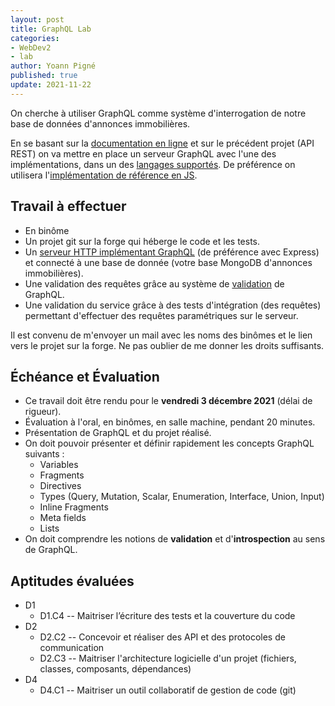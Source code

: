 ```yaml
---
layout: post
title: GraphQL Lab
categories:
- WebDev2
- lab
author: Yoann Pigné
published: true
update: 2021-11-22
---
```





On cherche à utiliser GraphQL comme système d'interrogation de notre base de données d'annonces immobilières.

En se basant sur la [documentation en ligne](https://graphql.org/learn) et sur le précédent projet (API REST) on va mettre en place un serveur GraphQL avec l'une des implémentations, dans un des [langages supportés](https://graphql.org/code/). De préférence on utilisera l'[implémentation de référence en JS](https://graphql.org/code/#javascript).

## Travail à effectuer

- En binôme
- Un projet git sur la forge qui héberge le code et les tests.
- Un [serveur HTTP implémentant GraphQL](https://graphql.org/learn/serving-over-http/) (de préférence avec Express) et connecté à une base de donnée (votre base  MongoDB d'annonces immobilières).
- Une validation des requêtes grâce au système de [validation](https://graphql.org/learn/validation/) de GraphQL.
- Une validation du service grâce à des tests d'intégration (des requêtes) permettant d'effectuer des requêtes paramétriques sur le serveur.


Il est convenu de m'envoyer un mail avec les noms des binômes et le lien vers le projet sur la forge. Ne pas oublier de me donner les droits suffisants.

## Échéance et Évaluation


- Ce travail doit être rendu pour le **vendredi 3 décembre 2021**  (délai de rigueur).
- Évaluation à l'oral, en binômes, en salle machine, pendant 20 minutes.
- Présentation  de GraphQL et du projet réalisé.
- On doit pouvoir présenter et définir rapidement les concepts GraphQL suivants :
  - Variables
  - Fragments
  - Directives
  - Types (Query, Mutation, Scalar, Enumeration, Interface, Union, Input)
  - Inline Fragments
  - Meta fields
  - Lists
- On doit comprendre les notions de **validation** et d'**introspection** au sens de GraphQL.

## Aptitudes évaluées


- D1
  - D1.C4 --  Maitriser l’écriture des tests et la couverture du code
- D2
  - D2.C2 --  Concevoir et réaliser des API et des protocoles de communication
  - D2.C3 --  Maitriser l'architecture logicielle d'un projet (fichiers, classes, composants, dépendances)
- D4
  - D4.C1 --  Maitriser un outil collaboratif de gestion de code (git)